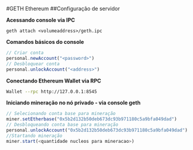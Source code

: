 #GETH Ethereum
##Configuração de servidor

**Acessando console via IPC**
``` console
geth attach <volumeaddress>/geth.ipc
```

**Comandos básicos do console**
``` javascript
// Criar conta
personal.newAccount("<password>")
// Desbloquear conta
personal.unlockAccount("<address>")
```

**Conectando Ethereum Wallet via RPC**
``` bash
Wallet --rpc http://127.0.0.1:8545
```
**Iniciando mineração no nó privado - via console geth**

``` javascript
// Selecionando conta base para mineração
miner.setEtherbase("0x5b2d132b50deb673dc93b971180c5a9bfa049dad")
// Desbloqueando conta base para mineração
personal.unlockAccount("0x5b2d132b50deb673dc93b971180c5a9bfa049dad")
//Startando mineração
miner.start(<quantidade nucleos para mineracao>)
```
